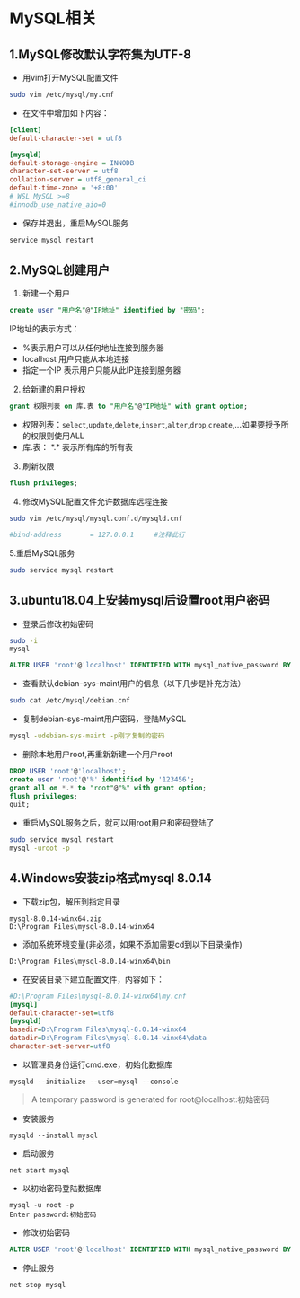 # MySQL相关

## 1.MySQL修改默认字符集为UTF-8

+ 用vim打开MySQL配置文件

```bash
sudo vim /etc/mysql/my.cnf
```

+ 在文件中增加如下内容：

```ini
[client]
default-character-set = utf8

[mysqld]
default-storage-engine = INNODB
character-set-server = utf8
collation-server = utf8_general_ci
default-time-zone = '+8:00'
# WSL MySQL >=8
#innodb_use_native_aio=0
```

+ 保存并退出，重启MySQL服务

```bash
service mysql restart
```

## 2.MySQL创建用户

1. 新建一个用户

```sql
create user "用户名"@"IP地址" identified by "密码";
```

IP地址的表示方式：

+ %表示用户可以从任何地址连接到服务器
+ localhost 用户只能从本地连接
+ 指定一个IP 表示用户只能从此IP连接到服务器

2. 给新建的用户授权

```sql
grant 权限列表 on 库.表 to "用户名"@"IP地址" with grant option;
```

+ 权限列表：```select```,```update```,```delete```,```insert```,```alter```,```drop```,```create```,...如果要授予所的权限则使用ALL
+ 库.表： \*.* 表示所有库的所有表

3. 刷新权限

```sql
flush privileges;
```

4. 修改MySQL配置文件允许数据库远程连接

```bash
sudo vim /etc/mysql/mysql.conf.d/mysqld.cnf
```

```ini
#bind-address		= 127.0.0.1		#注释此行
```

5.重启MySQL服务

```bash
sudo service mysql restart
```

## 3.ubuntu18.04上安装mysql后设置root用户密码

+ 登录后修改初始密码

```bash
sudo -i
mysql
```

```sql
ALTER USER 'root'@'localhost' IDENTIFIED WITH mysql_native_password BY '123456';
```


+ 查看默认debian-sys-maint用户的信息（以下几步是补充方法）

```bash
sudo cat /etc/mysql/debian.cnf
```

+ 复制debian-sys-maint用户密码，登陆MySQL

```bash
mysql -udebian-sys-maint -p刚才复制的密码
```

+ 删除本地用户root,再重新新建一个用户root

```sql
DROP USER 'root'@'localhost';  
create user 'root'@'%' identified by '123456';  
grant all on *.* to "root"@"%" with grant option;
flush privileges;  
quit;
```

+ 重启MySQL服务之后，就可以用root用户和密码登陆了

```bash
sudo service mysql restart
mysql -uroot -p
```

## 4.Windows安装zip格式mysql 8.0.14

+ 下载zip包，解压到指定目录

```
mysql-8.0.14-winx64.zip
D:\Program Files\mysql-8.0.14-winx64
```

+ 添加系统环境变量(非必须，如果不添加需要cd到以下目录操作)

```
D:\Program Files\mysql-8.0.14-winx64\bin
```

+ 在安装目录下建立配置文件，内容如下：

```ini
#D:\Program Files\mysql-8.0.14-winx64\my.cnf
[mysql]
default-character-set=utf8
[mysqld]
basedir=D:\Program Files\mysql-8.0.14-winx64
datadir=D:\Program Files\mysql-8.0.14-winx64\data
character-set-server=utf8
```

+ 以管理员身份运行cmd.exe，初始化数据库

```
mysqld --initialize --user=mysql --console
```

> A temporary password is generated for root@localhost:初始密码

+ 安装服务

```
mysqld --install mysql
```

+ 启动服务

```
net start mysql
```

+ 以初始密码登陆数据库

```
mysql -u root -p
Enter password:初始密码
```

+ 修改初始密码

```sql
ALTER USER 'root'@'localhost' IDENTIFIED WITH mysql_native_password BY '123456';
```

+ 停止服务

```
net stop mysql
```
